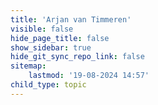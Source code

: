 ```yaml
---
title: 'Arjan van Timmeren'
visible: false
hide_page_title: false
show_sidebar: true
hide_git_sync_repo_link: false
sitemap:
    lastmod: '19-08-2024 14:57'
child_type: topic
---
```


